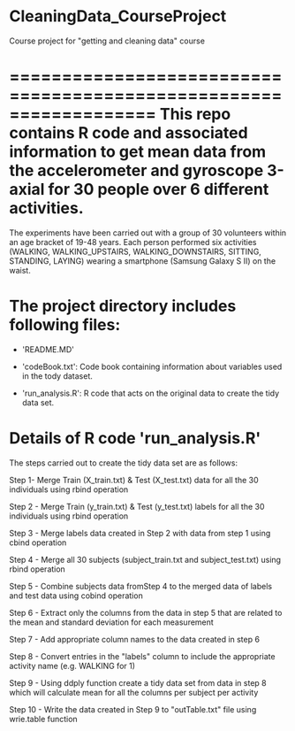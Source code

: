 # CleaningData_CourseProject
Course project for "getting and cleaning data" course

==================================================================
This repo contains R code and associated information to get mean data 
from the accelerometer and gyroscope 3-axial for 30 people over 
6 different activities.
==================================================================

The experiments have been carried out with a group of 30 volunteers 
within an age bracket of 19-48 years. Each person performed six 
activities (WALKING, WALKING_UPSTAIRS, WALKING_DOWNSTAIRS, SITTING, 
STANDING, LAYING) wearing a smartphone (Samsung Galaxy S II) on the waist.

The project directory includes  following files:
=========================================

- 'README.MD' 

- 'codeBook.txt': Code book containing information about variables used in the tody dataset.

- 'run_analysis.R': R code that acts on the original data to create the tidy data set.

Details of R code 'run_analysis.R'
=========================================
The steps carried out to create the tidy data set are as follows:

Step 1- Merge Train (X_train.txt) & Test (X_test.txt) data for all the 30 individuals using rbind operation

Step 2 - Merge Train (y_train.txt) & Test (y_test.txt) labels for all the 30 individuals using rbind operation

Step 3 - Merge labels data created in Step 2 with data from step 1 using cbind operation

Step 4 - Merge all 30 subjects (subject_train.txt and subject_test.txt) using rbind operation

Step 5 - Combine subjects data fromStep 4 to the merged data of labels and test data using cobind operation

Step 6 - Extract only the columns from the data in step 5 that are related to the mean and standard deviation for each measurement

Step 7 - Add appropriate column names to the data created in step 6

Step 8 - Convert entries in the "labels" column to include the appropriate activity name (e.g. WALKING for 1)

Step 9 - Using ddply function create a tidy data set from data in step 8 which will calculate mean for all the columns per subject per activity

Step 10 - Write the data created in Step 9 to "outTable.txt" file using wrie.table function
